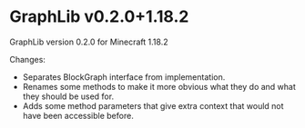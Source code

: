# GraphLib v0.2.0+1.18.2

GraphLib version 0.2.0 for Minecraft 1.18.2

Changes:

* Separates BlockGraph interface from implementation.
* Renames some methods to make it more obvious what they do and what they should be used for.
* Adds some method parameters that give extra context that would not have been accessible before.
